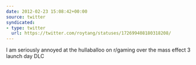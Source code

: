 ```yaml
---
date: 2012-02-23 15:08:42+00:00
source: twitter
syndicated:
- type: twitter
  url: https://twitter.com/roytang/statuses/172699408180318208/
---
```


I am seriously annoyed at the hullaballoo on r/gaming over the mass effect 3 launch day DLC